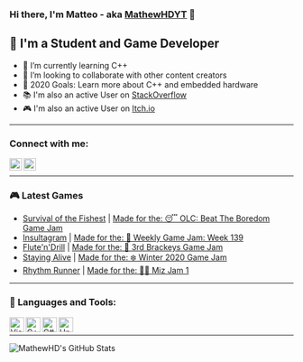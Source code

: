 ### Hi there, I'm Matteo - aka [MathewHDYT][gamedevelopment] 👋

## 👦 I'm a Student and Game Developer
- 🔬 I’m currently learning C++
- 👯 I’m looking to collaborate with other content creators
- 🥅 2020 Goals: Learn more about C++ and embedded hardware
- 📚 I'm also an active User on [StackOverflow][website]
- 🎮 I'm also an active User on [Itch.io][gamedevelopment]

---

### Connect with me:

[<img align="left" alt="MatheHD | StackOverFlow" width="22px" src="https://cdn.jsdelivr.net/npm/simple-icons@3.4.0/icons/stackoverflow.svg" />][website]
[<img align="left" alt="MatheHD | Itch.io" width="22px" src="https://cdn.jsdelivr.net/npm/simple-icons@3.4.0/icons/itch-dot-io.svg" />][gamedevelopment]

<br />

---

### 🎮 Latest Games
<!-- GAME:START -->
- [Survival of the Fishest](https://mathewhdyt.itch.io/sof) | [Made for the: 😴 OLC: Beat The Boredom Game Jam](https://itch.io/jam/olc-beat-the-boredom)
- [Insultagram](https://mathewhdyt.itch.io/insultagram) | [Made for the: 📅 Weekly Game Jam: Week 139](https://itch.io/jam/weekly-game-jam-139)
- [Flute'n'Drill](https://mathewhdyt.itch.io/fluteandndrill) | [Made for the: 🥉 3rd Brackeys Game Jam](https://itch.io/jam/brackeys-3)
- [Staying Alive](https://mathewhdyt.itch.io/staying-alive) | [Made for the: ❄️ Winter 2020 Game Jam](https://itch.io/jam/my-first-game-jam-winter-2020)
- [Rhythm Runner](https://mathewhdyt.itch.io/rythm-runner) | [Made for the: 🙆‍♂️ Miz Jam 1](https://itch.io/jam/miz-jam-1)
<!-- GAME:END -->

---


### 🧰 Languages and Tools:

<img align="left" alt="Visual Studio 2019" width="26px" src="https://cdn.jsdelivr.net/npm/simple-icons@3.4.0/icons/visualstudio.svg" />
<img align="left" alt="C++" width="26px" src="https://cdn.jsdelivr.net/npm/simple-icons@3.4.0/icons/csharp.svg" />
<img align="left" alt="C#" width="26px" src="https://cdn.jsdelivr.net/npm/simple-icons@3.4.0/icons/cplusplus.svg" />
<img align="left" alt="Unity" width="26px" src="https://raw.githubusercontent.com/FortAwesome/Font-Awesome/master/svgs/brands/unity.svg" />

<br />

---


<img align="left" alt="MathewHD's GitHub Stats" src="https://github-readme-stats.vercel.app/api?username=MathewHDYT&show_icons=true&hide_border=true" />

[website]:https://stackoverflow.com/users/13794611/mathewhd?tab=profile
[gamedevelopment]:https://mathewhdyt.itch.io
